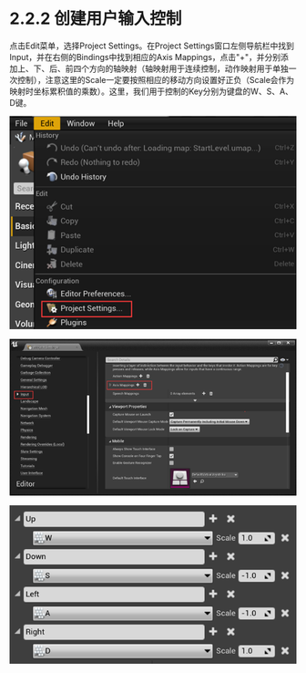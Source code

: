 # 2.2.2 创建用户输入控制

点击Edit菜单，选择Project Settings。在Project Settings窗口左侧导航栏中找到Input，并在右侧的Bindings中找到相应的Axis Mappings，点击"+"，并分别添加上、下、后、前四个方向的轴映射（轴映射用于连续控制，动作映射用于单独一次控制），注意这里的Scale一定要按照相应的移动方向设置好正负（Scale会作为映射时坐标累积值的乘数）。这里，我们用于控制的Key分别为键盘的W、S、A、D键。

![](<../../../.gitbook/assets/image (50).png>)

![](<../../../.gitbook/assets/image (76).png>)

![](<../../../.gitbook/assets/image (180).png>)
